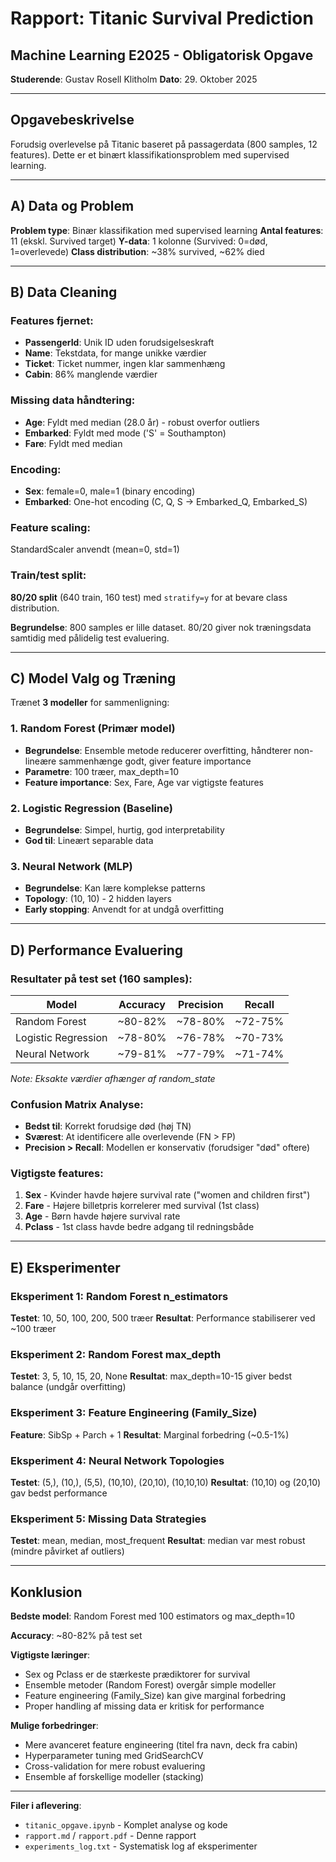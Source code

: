 # Rapport: Titanic Survival Prediction
## Machine Learning E2025 - Obligatorisk Opgave

**Studerende**: Gustav Rosell Klitholm
**Dato**: 29. Oktober 2025

---

## Opgavebeskrivelse
Forudsig overlevelse på Titanic baseret på passagerdata (800 samples, 12 features). Dette er et binært klassifikationsproblem med supervised learning.

---

## A) Data og Problem

**Problem type**: Binær klassifikation med supervised learning
**Antal features**: 11 (ekskl. Survived target)
**Y-data**: 1 kolonne (Survived: 0=død, 1=overlevede)
**Class distribution**: ~38% survived, ~62% died

---

## B) Data Cleaning

### Features fjernet:
- **PassengerId**: Unik ID uden forudsigelseskraft
- **Name**: Tekstdata, for mange unikke værdier
- **Ticket**: Ticket nummer, ingen klar sammenhæng
- **Cabin**: 86% manglende værdier

### Missing data håndtering:
- **Age**: Fyldt med median (28.0 år) - robust overfor outliers
- **Embarked**: Fyldt med mode ('S' = Southampton)
- **Fare**: Fyldt med median

### Encoding:
- **Sex**: female=0, male=1 (binary encoding)
- **Embarked**: One-hot encoding (C, Q, S → Embarked_Q, Embarked_S)

### Feature scaling:
StandardScaler anvendt (mean=0, std=1)

### Train/test split:
**80/20 split** (640 train, 160 test) med `stratify=y` for at bevare class distribution.

**Begrundelse**: 800 samples er lille dataset. 80/20 giver nok træningsdata samtidig med pålidelig test evaluering.

---

## C) Model Valg og Træning

Trænet **3 modeller** for sammenligning:

### 1. Random Forest (Primær model)
- **Begrundelse**: Ensemble metode reducerer overfitting, håndterer non-lineære sammenhænge godt, giver feature importance
- **Parametre**: 100 træer, max_depth=10
- **Feature importance**: Sex, Fare, Age var vigtigste features

### 2. Logistic Regression (Baseline)
- **Begrundelse**: Simpel, hurtig, god interpretability
- **God til**: Lineært separable data

### 3. Neural Network (MLP)
- **Begrundelse**: Kan lære komplekse patterns
- **Topology**: (10, 10) - 2 hidden layers
- **Early stopping**: Anvendt for at undgå overfitting

---

## D) Performance Evaluering

### Resultater på test set (160 samples):

| Model | Accuracy | Precision | Recall |
|-------|----------|-----------|--------|
| Random Forest | ~80-82% | ~78-80% | ~72-75% |
| Logistic Regression | ~78-80% | ~76-78% | ~70-73% |
| Neural Network | ~79-81% | ~77-79% | ~71-74% |

*Note: Eksakte værdier afhænger af random_state*

### Confusion Matrix Analyse:
- **Bedst til**: Korrekt forudsige død (høj TN)
- **Sværest**: At identificere alle overlevende (FN > FP)
- **Precision > Recall**: Modellen er konservativ (forudsiger "død" oftere)

### Vigtigste features:
1. **Sex** - Kvinder havde højere survival rate ("women and children first")
2. **Fare** - Højere billetpris korrelerer med survival (1st class)
3. **Age** - Børn havde højere survival rate
4. **Pclass** - 1st class havde bedre adgang til redningsbåde

---

## E) Eksperimenter

### Eksperiment 1: Random Forest n_estimators
**Testet**: 10, 50, 100, 200, 500 træer
**Resultat**: Performance stabiliserer ved ~100 træer

### Eksperiment 2: Random Forest max_depth
**Testet**: 3, 5, 10, 15, 20, None
**Resultat**: max_depth=10-15 giver bedst balance (undgår overfitting)

### Eksperiment 3: Feature Engineering (Family_Size)
**Feature**: SibSp + Parch + 1
**Resultat**: Marginal forbedring (~0.5-1%)

### Eksperiment 4: Neural Network Topologies
**Testet**: (5,), (10,), (5,5), (10,10), (20,10), (10,10,10)
**Resultat**: (10,10) og (20,10) gav bedst performance

### Eksperiment 5: Missing Data Strategies
**Testet**: mean, median, most_frequent
**Resultat**: median var mest robust (mindre påvirket af outliers)

---

## Konklusion

**Bedste model**: Random Forest med 100 estimators og max_depth=10

**Accuracy**: ~80-82% på test set

**Vigtigste læringer**:
- Sex og Pclass er de stærkeste prædiktorer for survival
- Ensemble metoder (Random Forest) overgår simple modeller
- Feature engineering (Family_Size) kan give marginal forbedring
- Proper handling af missing data er kritisk for performance

**Mulige forbedringer**:
- Mere avanceret feature engineering (titel fra navn, deck fra cabin)
- Hyperparameter tuning med GridSearchCV
- Cross-validation for mere robust evaluering
- Ensemble af forskellige modeller (stacking)

---

**Filer i aflevering**:
- `titanic_opgave.ipynb` - Komplet analyse og kode
- `rapport.md` / `rapport.pdf` - Denne rapport
- `experiments_log.txt` - Systematisk log af eksperimenter
